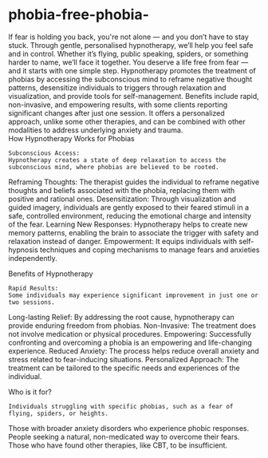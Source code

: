 # phobia-free-phobia-
If fear is holding you back, you're not alone — and you don’t have to stay stuck. Through gentle, personalised hypnotherapy, we’ll help you feel safe and in control. Whether it’s flying, public speaking, spiders, or something harder to name, we’ll face it together. You deserve a life free from fear — and it starts with one simple step.
Hypnotherapy promotes the treatment of phobias by accessing the subconscious mind to reframe negative thought patterns, desensitize individuals to triggers through relaxation and visualization, and provide tools for self-management. Benefits include rapid, non-invasive, and empowering results, with some clients reporting significant changes after just one session. It offers a personalized approach, unlike some other therapies, and can be combined with other modalities to address underlying anxiety and trauma.  
How Hypnotherapy Works for Phobias

    Subconscious Access:
    Hypnotherapy creates a state of deep relaxation to access the subconscious mind, where phobias are believed to be rooted. 

Reframing Thoughts:
The therapist guides the individual to reframe negative thoughts and beliefs associated with the phobia, replacing them with positive and rational ones. 
Desensitization:
Through visualization and guided imagery, individuals are gently exposed to their feared stimuli in a safe, controlled environment, reducing the emotional charge and intensity of the fear. 
Learning New Responses:
Hypnotherapy helps to create new memory patterns, enabling the brain to associate the trigger with safety and relaxation instead of danger. 
Empowerment:
It equips individuals with self-hypnosis techniques and coping mechanisms to manage fears and anxieties independently. 

Benefits of Hypnotherapy

    Rapid Results:
    Some individuals may experience significant improvement in just one or two sessions. 

Long-lasting Relief:
By addressing the root cause, hypnotherapy can provide enduring freedom from phobias. 
Non-Invasive:
The treatment does not involve medication or physical procedures. 
Empowering:
Successfully confronting and overcoming a phobia is an empowering and life-changing experience. 
Reduced Anxiety:
The process helps reduce overall anxiety and stress related to fear-inducing situations. 
Personalized Approach:
The treatment can be tailored to the specific needs and experiences of the individual. 

Who is it for?

    Individuals struggling with specific phobias, such as a fear of flying, spiders, or heights. 

Those with broader anxiety disorders who experience phobic responses. 
People seeking a natural, non-medicated way to overcome their fears. 
Those who have found other therapies, like CBT, to be insufficient. 

